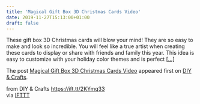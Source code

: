 ```yaml
---
title: 'Magical Gift Box 3D Christmas Cards Video'
date: 2019-11-27T15:13:00+01:00
draft: false
---
```


These gift box 3D Christmas cards will blow your mind! They are so easy to make and look so incredible. You will feel like a true artist when creating these cards to display or share with friends and family this year. This idea is easy to customize with your holiday color themes and is perfect [\[...\]](https://www.diyncrafts.com/71706/holidays/christmas/magical-gift-box-3d-christmas-cards-video)

The post [Magical Gift Box 3D Christmas Cards Video](https://www.diyncrafts.com/71706/holidays/christmas/magical-gift-box-3d-christmas-cards-video) appeared first on [DIY & Crafts](https://www.diyncrafts.com).

  
  
from DIY & Crafts https://ift.tt/2KYmq33  
via [IFTTT](https://ifttt.com/?ref=da&site=blogger)